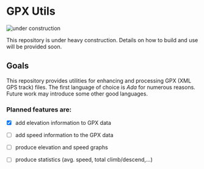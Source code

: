 # GPX Utils

![under construction](https://openclipart.org/image/300px/svg_to_png/293844/under-construction_geek_man_01.png "Under construction")

This repository is under heavy construction. Details on how to build and use
will be provided soon.

## Goals

This repository provides utilities for enhancing and processing GPX (XML GPS
track) files. The first language of choice is *Ada* for numerous reasons. Future
work may introduce some other good languages.

### Planned features are:

- [x] add elevation information to GPX data

- [ ] add speed information to the GPX data

- [ ] produce elevation and speed graphs

- [ ] produce statistics (avg. speed, total climb/descend,...)
